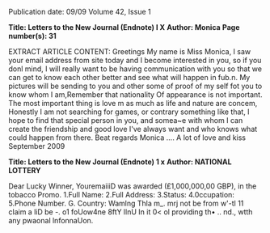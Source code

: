 Publication date: 09/09
Volume 42, Issue 1

**Title: Letters to the New Journal (Endnote) I X**
**Author: Monica**
**Page number(s): 31**

EXTRACT ARTICLE CONTENT:
Greetings 
My name is Miss Monica, I saw your email address from site today and I become interested in you, so if you donl mind, I will 
really want to be having communication with you so that we can get to know each other better and see what will happen in 
fub.n. 
My pictures will be sending to you and other some of proof of my self fot you to know whom I am,Remember that nationality Of 
appearance is not important. The most important thing is love m as much as life and nature are concem, 
Honestly I am not searching for games, or contrary something like that, I hope to find that special person in you, and somea~e 
with whom I can create the friendship and good love I've always want and who knows what could happen from there. 
Beat regards 
Monica .... 
A lot of love and kiss 
September 2009 


**Title: Letters to the New Journal (Endnote) 1 x**
**Author: NATIONAL LOTTERY**

Dear Lucky Winner, 
YouremaiiiD was awarded (£1,000,000,00 GBP), in the tobacco Promo. 
1.Full Name: 
2.Full Address: 
3.Status: 
4.0ccupation: 
5.Phone Number. 
G. Country: 
Wamlng Thla m_. mrj not be from w'-tl 11 claim a liD be -. 
o1 foUow4ne 8ftY llnU In it 0< ol providing th• 
.. nd., wtth any pwaonal lnfonnaUon.